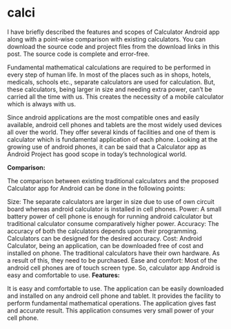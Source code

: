# calci
 I have briefly described the features and scopes of Calculator Android app along with a point-wise comparison with existing calculators. You can download the source code and project files from the download links in this post. The source code is complete and error-free.

Fundamental mathematical calculations are required to be performed in every step of human life. In most of the places such as in shops, hotels, medicals, schools etc., separate calculators are used for calculation. But, these calculators, being larger in size and needing extra power, can’t be carried all the time with us. This creates the necessity of a mobile calculator which is always with us.

Since android applications are the most compatible ones and easily available, android cell phones and tablets are the most widely used devices all over the world. They offer several kinds of facilities and one of them is calculator which is fundamental application of each phone. Looking at the growing use of android phones, it can be said that a Calculator app as Android Project has good scope in today’s technological world.

**Comparison:**

The comparison between existing traditional calculators and the proposed Calculator app for Android can be done in the following points:

Size: The separate calculators are larger in size due to use of own circuit board whereas android calculator is installed in cell phones.
Power: A small battery power of cell phone is enough for running android calculator but traditional calculator consume comparatively higher power.
Accuracy: The accuracy of both the calculators depends upon their programming. Calculators can be designed for the desired accuracy.
Cost: Android Calculator, being an application, can be downloaded free of cost and installed on phone. The traditional calculators have their own hardware. As a result of this, they need to be purchased.
Ease and comfort: Most of the android cell phones are of touch screen type. So, calculator app Android is easy and comfortable to use.
**Features:**

It is easy and comfortable to use.
The application can be easily downloaded and installed on any android cell phone and tablet.
It provides the facility to perform fundamental mathematical operations.
The application gives fast and accurate result.
This application consumes very small power of your cell phone.
